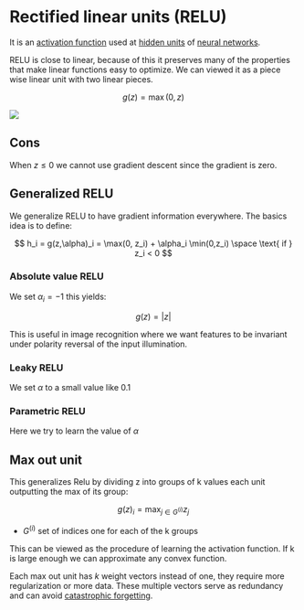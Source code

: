 # Rectified linear units (RELU)
It is an [activation function](activation_functions.md) used at [hidden units](hidden_unit_neural_network.md) of [neural networks](neural_networks.md).

RELU is close to linear, because of this it preserves many of the properties that make linear functions easy to optimize. We  can viewed it as a piece wise linear unit with two linear pieces.

$$
g(z) = \max(0, z)
$$

![](../.images/machine_learning/relu.png)

## Cons
When $z \le 0$ we cannot use gradient descent since the gradient is zero.

## Generalized  RELU
We generalize RELU to have gradient information everywhere. The basics idea is to define:

$$
h_i = g(z,\alpha)_i = \max(0, z_i) + \alpha_i \min(0,z_i) \space \text{ if } z_i < 0
$$

### Absolute value RELU
We set $\alpha_i = -1$ this yields:

$$
g(z) =|z|
$$

This is useful in image recognition where we want features to be invariant under polarity reversal of the input illumination.

### Leaky RELU
We set $\alpha$ to a small value like 0.1

### Parametric RELU
Here we try to learn the value of $\alpha$

## Max out unit

This generalizes Relu by dividing z into groups of k values each unit outputting the max of its group:

$$
g(z)_i = \max_{j \in G^{(i)}} z_j
$$

* $G^{(i)}$ set of indices one for each of the k groups

This can be viewed as the procedure of learning the activation function. If k is large enough we can approximate any convex function.

Each max out unit has $k$ weight vectors instead of one, they require more regularization or more data. These multiple vectors serve as redundancy and can avoid [catastrophic forgetting](catastrophic_forgetting_in_neural_nets.md).
